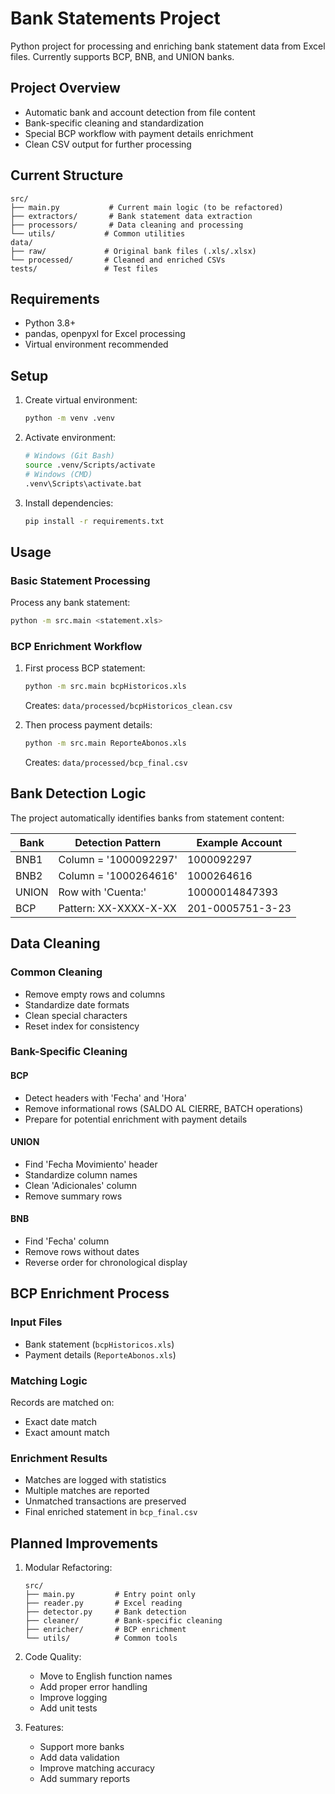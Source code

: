 # Bank Statements Project

Python project for processing and enriching bank statement data from Excel files. Currently supports BCP, BNB, and UNION banks.

## Project Overview
- Automatic bank and account detection from file content
- Bank-specific cleaning and standardization
- Special BCP workflow with payment details enrichment
- Clean CSV output for further processing

## Current Structure
```
src/
├── main.py           # Current main logic (to be refactored)
├── extractors/       # Bank statement data extraction
├── processors/       # Data cleaning and processing
└── utils/           # Common utilities
data/
├── raw/             # Original bank files (.xls/.xlsx)
└── processed/       # Cleaned and enriched CSVs
tests/               # Test files
```

## Requirements
- Python 3.8+
- pandas, openpyxl for Excel processing
- Virtual environment recommended

## Setup
1. Create virtual environment:
   ```bash
   python -m venv .venv
   ```

2. Activate environment:
   ```bash
   # Windows (Git Bash)
   source .venv/Scripts/activate
   # Windows (CMD)
   .venv\Scripts\activate.bat
   ```

3. Install dependencies:
   ```bash
   pip install -r requirements.txt
   ```

## Usage

### Basic Statement Processing
Process any bank statement:
```bash
python -m src.main <statement.xls>
```

### BCP Enrichment Workflow
1. First process BCP statement:
   ```bash
   python -m src.main bcpHistoricos.xls
   ```
   Creates: `data/processed/bcpHistoricos_clean.csv`

2. Then process payment details:
   ```bash
   python -m src.main ReporteAbonos.xls
   ```
   Creates: `data/processed/bcp_final.csv`

## Bank Detection Logic

The project automatically identifies banks from statement content:

| Bank   | Detection Pattern            | Example Account    |
|--------|----------------------------|-------------------|
| BNB1   | Column = '1000092297'     | 1000092297       |
| BNB2   | Column = '1000264616'     | 1000264616       |
| UNION  | Row with 'Cuenta:'        | 10000014847393   |
| BCP    | Pattern: XX-XXXX-X-XX     | 201-0005751-3-23 |

## Data Cleaning

### Common Cleaning
- Remove empty rows and columns
- Standardize date formats
- Clean special characters
- Reset index for consistency

### Bank-Specific Cleaning

#### BCP
- Detect headers with 'Fecha' and 'Hora'
- Remove informational rows (SALDO AL CIERRE, BATCH operations)
- Prepare for potential enrichment with payment details

#### UNION
- Find 'Fecha Movimiento' header
- Standardize column names
- Clean 'Adicionales' column
- Remove summary rows

#### BNB
- Find 'Fecha' column
- Remove rows without dates
- Reverse order for chronological display

## BCP Enrichment Process

### Input Files
- Bank statement (`bcpHistoricos.xls`)
- Payment details (`ReporteAbonos.xls`)

### Matching Logic
Records are matched on:
- Exact date match
- Exact amount match

### Enrichment Results
- Matches are logged with statistics
- Multiple matches are reported
- Unmatched transactions are preserved
- Final enriched statement in `bcp_final.csv`

## Planned Improvements
1. Modular Refactoring:
   ```
   src/
   ├── main.py         # Entry point only
   ├── reader.py       # Excel reading
   ├── detector.py     # Bank detection
   ├── cleaner/        # Bank-specific cleaning
   ├── enricher/       # BCP enrichment
   └── utils/          # Common tools
   ```

2. Code Quality:
   - Move to English function names
   - Add proper error handling
   - Improve logging
   - Add unit tests

3. Features:
   - Support more banks
   - Add data validation
   - Improve matching accuracy
   - Add summary reports
